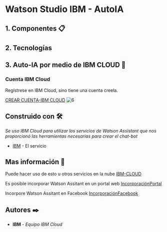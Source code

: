 
# Watson Studio IBM - AutoIA

## 1. Componentes 📋 
## 2. Tecnologías
## 3. Auto-IA por medio de IBM CLOUD 🚀
### Cuenta IBM Cloud 

Regístrese en IBM Cloud, sino tiene una cuenta creela.

[CREAR CUENTA-IBM CLOUD](https://cloud.ibm.com/registration)
![6](https://user-images.githubusercontent.com/44415995/77944644-eb784a00-7284-11ea-9ebf-da5e6f6b287e.jpg)







## Construido con 🛠️
_Se uso IBM Cloud para utilizar los servicios de Watson Assistant que nos proporcionó las herramientas necesarias para crear el chat-bot_
* [IBM](https://www.ibm.com/cloud/watson-assistant/) - El servicio


## Mas información 📖
Puede hacer uso de esto u otros servicios en la nube [IBM-CLOUD](https://www.ibm.com/co-es/cloud)

Es posible incorporar Watson Assitant en un portal web [IncorporaciónPortal](https://github.com/emeloibmco/Agente-Virtual-COVID-19/blob/master/Incorporaci%C3%B3nAssistantPortal.md)

Incorpore Watson Assitant en Facebook [IncorporaciónFacebook](https://github.com/emeloibmco/Agente-Virtual-COVID-19/blob/master/AsssistanIntegracionFacebook.md)

## Autores ✒️
* **IBM** - *Equipo IBM Cloud*

